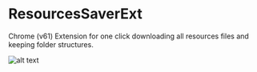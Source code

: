 # ResourcesSaverExt

Chrome (v61) Extension for one click downloading all resources files and keeping folder structures.

![alt text](https://github.com/up209d/ResourcesSaverExt/blob/master/screenshot.png?raw=true)
